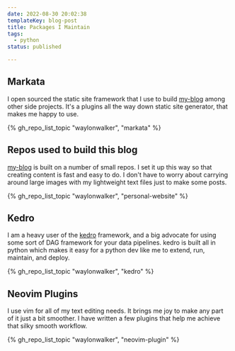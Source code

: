 ```yaml
---
date: 2022-08-30 20:02:38
templateKey: blog-post
title: Packages I Maintain
tags:
  - python
status: published

---
```


## Markata

I open sourced the static site framework that I use to build
[my-blog](https://waylonwalker.com/) among other side projects.  It's a plugins
all the way down static site  generator, that makes me happy to use.

{% gh_repo_list_topic "waylonwalker", "markata" %}

## Repos used to build this blog

[my-blog](https://waylonwalker.com/) is built on a number of small repos.  I
set it up this way so that creating content is fast and easy to do. I don't
have to worry about carrying around large images with my lightweight text
files just to make some posts.

{% gh_repo_list_topic "waylonwalker", "personal-website" %}

## Kedro

I am a heavy user of the [kedro](https://kedro.org) framework, and a big
advocate for using some sort of DAG framework for your data pipelines.  kedro
is built all in python which makes it easy for a python dev like me to extend,
run, maintain, and deploy.

{% gh_repo_list_topic "waylonwalker", "kedro" %}

## Neovim Plugins

I use vim for all of my text editing needs.  It brings me joy to make any part
of it just a bit smoother.  I have written a few plugins that help me achieve
that silky smooth workflow.

{% gh_repo_list_topic "waylonwalker", "neovim-plugin" %}
